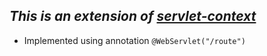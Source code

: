 *This is an extension of [servlet-context](https://github.com/techxtor/servlet-concept)*
---
 - Implemented using annotation
 `
 @WebServlet("/route")
 `